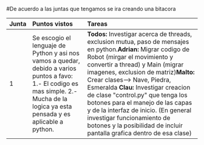 #De acuerdo a las juntas que tengamos se ira creando una bitacora


| **Junta** | **Puntos vistos** | **Tareas** |
|:----------|:------------------|:-----------|
| 1 | Se escogio el lenguaje de Python y asi nos vamos a quedar, debido a varios puntos a favo: 1.- El codigo es mas simple. 2.-Mucha de la logica ya esta pensada y es aplicable a python. | **Todos:** Investigar acerca de threads, exclusion mutua, paso de mensajes en python.**Adrian:** Migrar codigo de Robot (mirgar el movimiento y convertir a thread) y Main (migrar imagenes, exclusion de matriz)**Malto:** Crear clases--> Nave, Piedra, Esmeralda **Clau:** Investigar creacion de clase "control.py" que tenga los botones para el manejo de las capas y de la interfaz de inicio. (En general investigar funcionamiento de botones y la posibilidad de incluir pantalla grafica dentro de esa clase) |